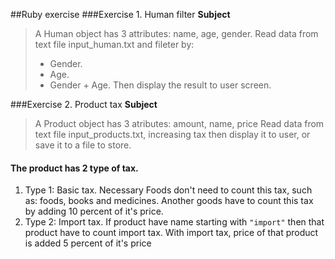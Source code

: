 ##Ruby exercise
###Exercise 1. Human filter
**Subject**

> A Human object has 3 attributes: name, age, gender.
> Read data from text file input_human.txt and fileter by:
> - Gender.
> - Age.
> - Gender + Age.
> Then display the result to user screen.


###Exercise 2. Product tax
**Subject**
> A Product object has 3 atributes: amount, name, price
> Read data from text file input_products.txt, increasing tax then display it to user, or save it to a file to store.
#### The product has 2 type of tax.
1. Type 1: Basic tax. Necessary Foods don't need to count this tax, such as: foods, books and medicines. Another goods have to count this tax by adding 10 percent of it's price.
2. Type 2: Import tax. If product have name starting with `"import"` then that product have to count import tax. With import tax, price of that product is added 5 percent of it's price
